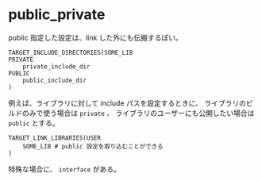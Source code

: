 # public_private

public 指定した設定は、link した外にも伝搬するぽい。

```
TARGET_INCLUDE_DIRECTORIES(SOME_LIB
PRIVATE
    private_include_dir
PUBLIC
    public_include_dir
)
```

例えば、ライブラリに対して include パスを設定するときに、
ライブラリのビルドのみで使う場合は `private` 、
ライブラリのユーザーにも公開したい場合は `public` とする。

```
TARGET_LINK_LIBRARIES(USER
    SOME_LIB # public 設定を取り込むことができる
)
```

特殊な場合に、 `interface` がある。
